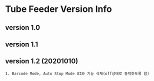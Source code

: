 # Tube Feeder Version Info
  ## version 1.0
  ## version 1.1
  ## version 1.2 (20201010)
    1. Barcode Mode, Auto Stop Mode UI와 기능 삭제(off상태로 동작하도록 함)
    
